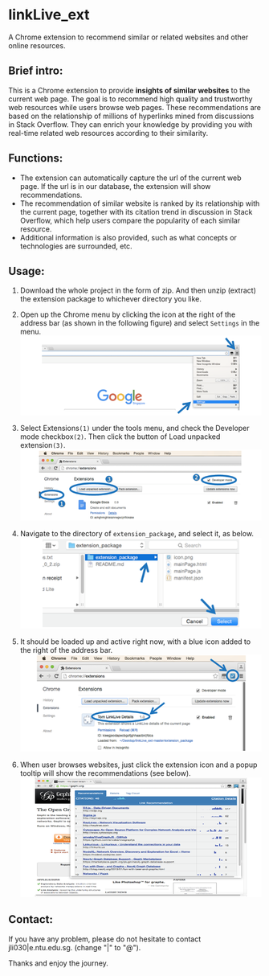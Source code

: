 # linkLive_ext
A Chrome extension to recommend similar or related websites and other online resources.

## Brief intro:
This is a Chrome extension to provide **insights of similar websites** to the current web page. The goal is to recommend high quality and trustworthy web resources while users browse web pages. These recommendations are based on the relationship of millions of hyperlinks mined from discussions in Stack Overflow. They can enrich your knowledge by providing you with real-time related web resources according to their similarity.

## Functions:
* The extension can automatically capture the url of the current web page. If the url is in our database, the extension will show recommendations.
* The recommendation of similar website is ranked by its relationship with the current page, together with its citation trend in discussion in Stack Overflow, which help users compare the popularity of each similar resource.
* Additional information is also provided, such as what concepts or technologies are surrounded, etc.

## Usage:
1. Download the whole project in the form of zip. And then unzip (extract) the extension package to whichever directory you like.
2. Open up the Chrome menu by clicking the icon at the right of the address bar (as shown in the following figure) and select `Settings` in the menu.
![alt tag](https://raw.githubusercontent.com/tomhanlei/linkLive_ext/master/x2.png)

3. Select Extensions`(1)` under the tools menu, and check the Developer mode checkbox`(2)`. Then click the button of Load unpacked extension`(3)`.
![alt tag](https://raw.githubusercontent.com/tomhanlei/linkLive_ext/master/x3.png)

4. Navigate to the directory of `extension_package`, and select it, as below.
![alt tag](https://raw.githubusercontent.com/tomhanlei/linkLive_ext/master/x4.png)

5. It should be loaded up and active right now, with a blue icon added to the right of the address bar.
![alt tag](https://raw.githubusercontent.com/tomhanlei/linkLive_ext/master/x5.png)

6. When user browses websites, just click the extension icon and a popup tooltip will show the recommendations (see below).
![alt tag](https://raw.githubusercontent.com/tomhanlei/linkLive_ext/master/x6.png)

## Contact:
If you have any problem, please do not hesitate to contact jli030|e.ntu.edu.sg. (change "|" to "@").

Thanks and enjoy the journey.
